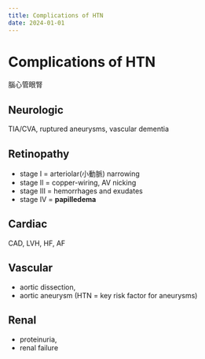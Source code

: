 ```yaml
---
title: Complications of HTN
date: 2024-01-01
---
```


# Complications of HTN

腦心管眼腎

## Neurologic

TIA/CVA, ruptured aneurysms, vascular dementia

## Retinopathy

- stage I = arteriolar(小動脈) narrowing
- stage II = copper-wiring, AV nicking
- stage III = hemorrhages and exudates
- stage IV = **papilledema**

## Cardiac

CAD, LVH, HF, AF

## Vascular

- aortic dissection,
- aortic aneurysm (HTN = key risk factor for aneurysms)

## Renal

- proteinuria,
- renal failure
